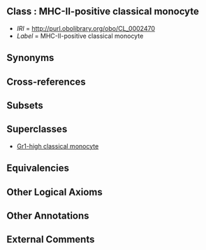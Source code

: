 
## Class : MHC-II-positive classical monocyte

 * *IRI* = http://purl.obolibrary.org/obo/CL_0002470
 * *Label* = MHC-II-positive classical monocyte

## Synonyms


## Cross-references


## Subsets


## Superclasses

 * [Gr1-high classical monocyte](../../CL/95/CL_0002395.md)

## Equivalencies


## Other Logical Axioms


## Other Annotations


## External Comments

